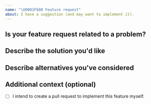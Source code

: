 ```yaml
---
name: "\U0001F680 Feature request"
about: I have a suggestion (and may want to implement it).
---
```


## Is your feature request related to a problem?
<!-- Please provide a clear and concise description of what the feature is which you'd like to see implemented. -->

## Describe the solution you'd like
<!-- A clear and concise description of what you want to happen. -->

## Describe alternatives you've considered
<!-- A clear and concise description of any alternative solutions or features you've considered. -->

## Additional context (optional)
<!-- Add any other context or screenshots about the feature request here. -->

- [ ] I intend to create a pull request to implement this feature myself.
